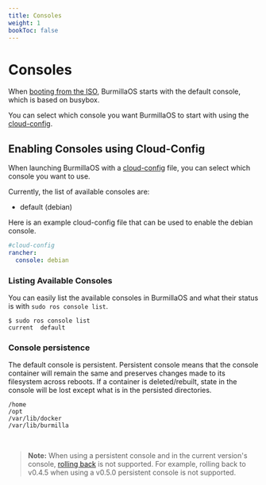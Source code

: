 ```yaml
---
title: Consoles
weight: 1
bookToc: false
---
```

# Consoles

When [booting from the ISO](/docs/installation/workstation/boot-from-iso), BurmillaOS starts with the default console, which is based on busybox.

You can select which console you want BurmillaOS to start with using the [cloud-config](/docs/configuration/#cloud-config).

## Enabling Consoles using Cloud-Config

When launching BurmillaOS with a [cloud-config](/docs/configuration/#cloud-config) file, you can select which console you want to use.

Currently, the list of available consoles are:

* default (debian)

Here is an example cloud-config file that can be used to enable the debian console.

```yaml
#cloud-config
rancher:
  console: debian
```

### Listing Available Consoles

You can easily list the available consoles in BurmillaOS and what their status is with `sudo ros console list`.

```shell
$ sudo ros console list
current  default
```

### Console persistence

The default console is persistent. Persistent console means that the console container will remain the same and preserves changes made to its filesystem across reboots. If a container is deleted/rebuilt, state in the console will be lost except what is in the persisted directories.

```
/home
/opt
/var/lib/docker
/var/lib/burmilla
```

<br>

> **Note:** When using a persistent console and in the current version's console, [rolling back](/docs/installation/upgrading#rolling-back-an-upgrade) is not supported. For example, rolling back to v0.4.5 when using a v0.5.0 persistent console is not supported.